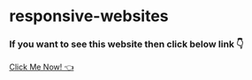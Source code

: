 # responsive-websites

<h3>If you want to see this website then click below link 👇</h3>


<a href="https://simple-blog-post-harry.netlify.app" >Click Me Now! 👈</a>
